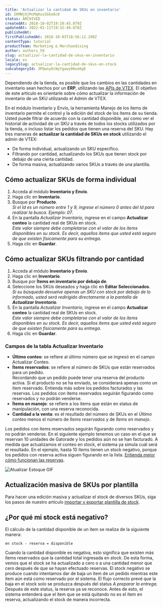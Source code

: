 ```yaml
---
title: 'Actualizar la cantidad de SKUs en inventario'
id: IKMWjOjMcMqKusSGko8c0
status: ARCHIVED
createdAt: 2018-10-02T19:10:45.879Z
updatedAt: 2022-01-11T19:32:49.878Z
publishedAt: 
firstPublishedAt: 2018-10-03T18:56:12.298Z
contentType: tutorial
productTeam: Marketing & Merchandising
author: authors_59
slug: actualizar-la-cantidad-de-skus-en-inventario
locale: es
legacySlug: actualizar-la-cantidad-de-skus-en-stock
subcategoryId: 3PQwnyOcNyYgawy06oe6gE
---
```





Dependiendo de la tienda, es posible que los cambios en las cantidades en inventario sean hechos por un __ERP__, utilizando las [APIs de VTEX](https://developers.vtex.com/reference/logistics-api-overview). El objetivo de este artículo es orientarle sobre cómo actualizar la información de inventario de un SKU utilizando el Admin de VTEX.

En el módulo Inventario y Envío, la herramienta Manejo de los ítems de inventario  permite el control y la edición del stock de los ítems de su tienda. Usted puede filtrar de acuerdo con la cantidad disponible, así como ver el historial de actividad de un SKU a través de todos los stocks utilizados por la tienda, o incluso listar los pedidos que tienen una reserva del SKU. Hay tres maneras de **actualizar la cantidad de SKUs en stock** utilizando el admin de VTEX:  

- De forma individual, actualizando un SKU específico.  
- Filtrando por cantidad, actualizando los SKUs que tienen stock por debajo de una cierta cantidad.  
- De forma masiva, actualizando varios SKUs a través de una plantilla.  

## Cómo actualizar SKUs de forma individual

 1. Acceda al módulo **Inventario y Envío**.    
 2. Haga clic en **Inventario**.    
 3. Busque por **Producto**.    
*Si el Id es un número entre 1 y 9, ingrese el número 0 antes del Id para realizar la busca. Ejemplo: 07*.  
 4. En la pantalla *Actualizar Inventario*, ingrese en el campo **Actualizar conteo** la cantidad real de SKUs en stock.    
*Este valor siempre debe completarse con el valor de los ítems disponibles en su stock. Es decir, aquellos ítems que usted está seguro de que existen físicamente para su entrega.*  
 5. Haga clic en **Guardar**.   

## Cómo actualizar SKUs filtrando por cantidad 

 1. Acceda al módulo **Inventario y Envío**.  
 2. Haga clic en **Inventario**.  
 3. Busque por **Ítems en inventario por debajo de**.  
 4. Seleccione los SKUs deseados y haga clic en **Editar Seleccionados**.   
*Si su búsqueda devuelve apenas un SKU con stock por debajo de lo informado, usted será redirigido directamente a la pantalla de **Actualizar Inventario**.*
 6. En la pantalla *Actualizar Inventario*, ingrese en el campo **Actualizar conteo** la cantidad real de SKUs en stock.  
*Este valor siempre debe completarse con el valor de los ítems disponibles en su stock. Es decir, aquellos ítems que usted está seguro de que existen físicamente para su entrega*.    
 7. Haga clic en **Guardar**.    


### Campos de la tabla Actualizar Inventario
- **Último conteo**: se refiere al último número que se ingresó en el campo Actualizar Conteo.  
- **Ítems reservados**: se refiere al número de SKUs que están reservados para un pedido.  
Recordando que un pedido puede tener una reserva del producto activa. Si el producto no se ha enviado, se considerará apenas como un ítem  reservado. Entienda más sobre los pedidos facturados y las reservas. Los pedidos con ítems reservados seguirán figurando como reservados y no podrán venderse.  
- **Ítems en manejo**: se refiere a los ítems que están en status de manipulación, con una reserva reconocida.  
- **Cantidad a la venta**: es el resultado del número de SKUs en el *Último conteo* menos el número de *Ítems reservados* y de *Ítems en manejo*.  


Los pedidos con ítems reservados seguirán figurando como reservados y no podrán venderse. En el siguiente ejemplo tenemos un caso en el que se reservan 10 unidades de Gatorade y los pedidos aún no se han facturado. A medida que actualizamos el conteo en stock, el sistema ya simula cuál será el resultado. En el ejemplo, hasta 10 ítems tienen un stock negativo, porque los pedidos con reserva activa siguen figurando en la lista. [Entienda mejor cómo funcionan las reservas](https://help.vtex.com/pt/tutorial/como-a-reserva-funciona/). 

![Atualizar Estoque GIF](https://images.contentful.com/alneenqid6w5/1lorbuip9ewo8gY8qg8wU0/07e97e612b4711f0f21c205b50e74867/InventoryUpdate.gif)


## Actualización masiva de SKUs por plantilla

Para hacer una edición masiva y actualizar el stock de diversos SKUs, siga los pasos de nuestro artículo  [importar y exportar plantilla de stock](https://help.vtex.com/es/tutorial/importando-e-exportando-planilha-de-estoque--tutorials_2034).

## ¿Por qué mi stock está negativo?
El cálculo de la cantidad disponible de un ítem se realiza de la siguiente manera:

`en stock - reserva = disponible`

Cuando la cantidad disponible es negativa, esto significa que existen más ítems reservados que la cantidad total ingresada en stock. De esta forma, vemos que el stock se ha actualizado a cero o a una cantidad menor que cero después de que se hayan efectuado reservas. El stock negativo se produce cuando intentamos dar de baja un ítem de un pedido mientras este ítem aún está como reservado por el sistema. El flujo correcto prevé que la baja en el stock solo se produzca después del status  *A preparar la entrega*. Después de este status, la reserva ya se reconoce. Antes de esto, el sistema entenderá que el ítem que se está quitando no es el ítem en reserva, actualizando el stock de manera incorrecta.

